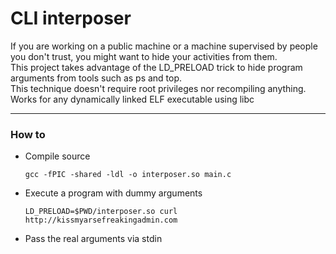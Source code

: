 # CLI interposer
If you are working on a public machine or a machine supervised by people you don't trust, you might want to hide your activities from them.  
This project takes advantage of the LD_PRELOAD trick to hide program arguments from tools such as ps and top.  
This technique doesn't require root privileges nor recompiling anything.  
Works for any dynamically linked ELF executable using libc

---

### How to
+ Compile source
  ```
  gcc -fPIC -shared -ldl -o interposer.so main.c
  ```
+ Execute a program with dummy arguments
   ```
   LD_PRELOAD=$PWD/interposer.so curl http://kissmyarsefreakingadmin.com
   ```
+ Pass the real arguments via stdin